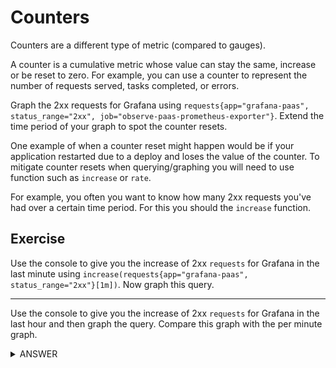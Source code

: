 # Counters

Counters are a different type of metric (compared to gauges).

A counter is a cumulative metric whose value can stay the same, increase or be reset to zero. For example, you can use a counter to represent the number of requests served, tasks completed, or errors.

Graph the 2xx requests for Grafana using `requests{app="grafana-paas", status_range="2xx", job="observe-paas-prometheus-exporter"}`. Extend the time period of your graph to spot the counter resets.

One example of when a counter reset might happen would be if your application restarted due to a deploy and loses the value of the counter. To mitigate counter resets when querying/graphing you will need to use function such as `increase` or `rate`.

For example, you often you want to know how many 2xx requests you've had over a certain time period. For this you should the `increase` function.

## Exercise

Use the console to give you the increase of 2xx `requests` for Grafana in the last minute using `increase(requests{app="grafana-paas", status_range="2xx"}[1m])`. Now graph this query.

------

Use the console to give you the increase of 2xx `requests` for Grafana in the last hour and then graph the query. Compare this graph with the per minute graph.

<details>
  <summary>ANSWER</summary><p>

  ```increase(requests{app="grafana-paas", status_range="2xx"}[1h])```

</p>
</details>


